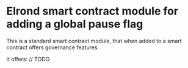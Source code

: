 # Elrond smart contract module for adding a global pause flag

This is a standard smart contract module, that when added to a smart contract offers governance features.

It offers: // TODO